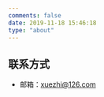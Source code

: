 ```yaml
---
comments: false
date: 2019-11-18 15:46:18
type: "about"
---
```


## 联系方式
* 邮箱：<a href="mailto:xuezhi@126.com?subject=mail from blog.xuezhisd.top">xuezhi@126.com</a>
